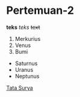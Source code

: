 # Pertemuan-2
**teks**
*teks*
~~text~~ 

1. Merkurius
2. Venus
3. Bumi

- Saturnus
- Uranus
- Neptunus

[Tata Surya](https://solarsystem.nasa.gov/)